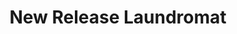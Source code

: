---
title: "New Release Laundromat"
url: /williston-park/new-release-laundromat/
shop: Wäscherei
---